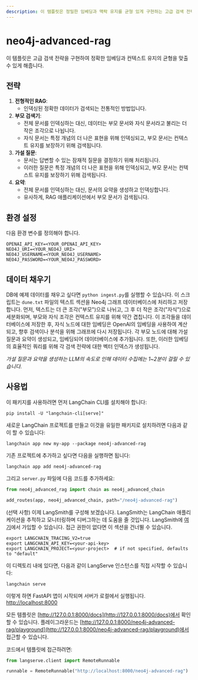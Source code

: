 ```yaml
---
description: 이 템플릿은 정밀한 임베딩과 맥락 유지를 균형 있게 구현하는 고급 검색 전략을 제공합니다.
---
```


# neo4j-advanced-rag

이 템플릿은 고급 검색 전략을 구현하여 정확한 임베딩과 컨텍스트 유지의 균형을 맞출 수 있게 해줍니다.

## 전략

1. **전형적인 RAG**:
   - 인덱싱된 정확한 데이터가 검색되는 전통적인 방법입니다.
2. **부모 검색기**:
   - 전체 문서를 인덱싱하는 대신, 데이터는 부모 문서와 자식 문서라고 불리는 더 작은 조각으로 나뉩니다.
   - 자식 문서는 특정 개념의 더 나은 표현을 위해 인덱싱되고, 부모 문서는 컨텍스트 유지를 보장하기 위해 검색됩니다.
3. **가설 질문**:
   - 문서는 답변할 수 있는 잠재적 질문을 결정하기 위해 처리됩니다.
   - 이러한 질문은 특정 개념의 더 나은 표현을 위해 인덱싱되고, 부모 문서는 컨텍스트 유지를 보장하기 위해 검색됩니다.
4. **요약**:
   - 전체 문서를 인덱싱하는 대신, 문서의 요약을 생성하고 인덱싱합니다.
   - 유사하게, RAG 애플리케이션에서 부모 문서가 검색됩니다.

## 환경 설정

다음 환경 변수를 정의해야 합니다.

```
OPENAI_API_KEY=<YOUR_OPENAI_API_KEY>
NEO4J_URI=<YOUR_NEO4J_URI>
NEO4J_USERNAME=<YOUR_NEO4J_USERNAME>
NEO4J_PASSWORD=<YOUR_NEO4J_PASSWORD>
```


## 데이터 채우기

DB에 예제 데이터를 채우고 싶다면 `python ingest.py`를 실행할 수 있습니다.
이 스크립트는 `dune.txt` 파일의 텍스트 섹션을 Neo4j 그래프 데이터베이스에 처리하고 저장합니다.
먼저, 텍스트는 더 큰 조각("부모")으로 나뉘고, 그 후 더 작은 조각("자식")으로 세분화되며, 부모와 자식 조각은 컨텍스트 유지를 위해 약간 겹칩니다.
이 조각들을 데이터베이스에 저장한 후, 자식 노드에 대한 임베딩은 OpenAI의 임베딩을 사용하여 계산되고, 향후 검색이나 분석을 위해 그래프에 다시 저장됩니다.
각 부모 노드에 대해 가설 질문과 요약이 생성되고, 임베딩되어 데이터베이스에 추가됩니다.
또한, 이러한 임베딩의 효율적인 쿼리를 위해 각 검색 전략에 대한 벡터 인덱스가 생성됩니다.

*가설 질문과 요약을 생성하는 LLM의 속도로 인해 데이터 수집에는 1~2분이 걸릴 수 있습니다.*

## 사용법

이 패키지를 사용하려면 먼저 LangChain CLI를 설치해야 합니다:

```shell
pip install -U "langchain-cli[serve]"
```


새로운 LangChain 프로젝트를 만들고 이것을 유일한 패키지로 설치하려면 다음과 같이 할 수 있습니다:

```shell
langchain app new my-app --package neo4j-advanced-rag
```


기존 프로젝트에 추가하고 싶다면 다음을 실행하면 됩니다:

```shell
langchain app add neo4j-advanced-rag
```


그리고 `server.py` 파일에 다음 코드를 추가하세요:
```python
from neo4j_advanced_rag import chain as neo4j_advanced_chain

add_routes(app, neo4j_advanced_chain, path="/neo4j-advanced-rag")
```


(선택 사항) 이제 LangSmith를 구성해 보겠습니다.
LangSmith는 LangChain 애플리케이션을 추적하고 모니터링하며 디버그하는 데 도움을 줄 것입니다.
LangSmith에 [여기](https://smith.langchain.com/)에서 가입할 수 있습니다.
접근 권한이 없다면 이 섹션을 건너뛸 수 있습니다.

```shell
export LANGCHAIN_TRACING_V2=true
export LANGCHAIN_API_KEY=<your-api-key>
export LANGCHAIN_PROJECT=<your-project>  # if not specified, defaults to "default"
```


이 디렉토리 내에 있다면, 다음과 같이 LangServe 인스턴스를 직접 시작할 수 있습니다:

```shell
langchain serve
```


이렇게 하면 FastAPI 앱이 시작되며 서버가 로컬에서 실행됩니다.
[http://localhost:8000](http://localhost:8000)

모든 템플릿은 [http://127.0.0.1:8000/docs](http://127.0.0.1:8000/docs)에서 확인할 수 있습니다.
플레이그라운드는 [http://127.0.0.1:8000/neo4j-advanced-rag/playground](http://127.0.0.1:8000/neo4j-advanced-rag/playground)에서 접근할 수 있습니다.  

코드에서 템플릿에 접근하려면:

```python
from langserve.client import RemoteRunnable

runnable = RemoteRunnable("http://localhost:8000/neo4j-advanced-rag")
```